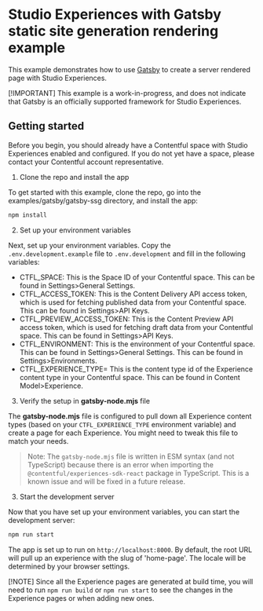 # Studio Experiences with Gatsby static site generation rendering example

This example demonstrates how to use [Gatsby](https://www.gatsbyjs.com/) to create a server rendered page with Studio Experiences.


[!IMPORTANT]
This example is a work-in-progress, and does not indicate that Gatsby is an officially supported framework for Studio Experiences. 

## Getting started

Before you begin, you should already have a Contentful space with Studio Experiences enabled and configured. If you do not yet have a space, please contact your Contentful account representative.

1. Clone the repo and install the app

To get started with this example, clone the repo, go into the examples/gatsby/gatsby-ssg directory, and install the app:

```bash
npm install
```

2. Set up your environment variables

Next, set up your environment variables. Copy the `.env.development.example` file to `.env.development` and fill in the following variables:

- CTFL_SPACE: This is the Space ID of your Contentful space. This can be found in Settings>General Settings.
- CTFL_ACCESS_TOKEN: This is the Content Delivery API access token, which is used for fetching published data from your Contentful space. This can be found in Settings>API Keys.
- CTFL_PREVIEW_ACCESS_TOKEN: This is the Content Preview API access token, which is used for fetching draft data from your Contentful space. This can be found in Settings>API Keys.
- CTFL_ENVIRONMENT: This is the environment of your Contentful space. This can be found in Settings>General Settings. This can be found in Settings>Environments.
- CTFL_EXPERIENCE_TYPE= This is the content type id of the Experience content type in your Contentful space. This can be found in Content Model>Experience.

3. Verify the setup in **gatsby-node.mjs** file

The **gatsby-node.mjs** file is configured to pull down all Experience content types (based on your `CTFL_EXPERIENCE_TYPE` environment variable) and create a page for each Experience. You might need to tweak this file to match your needs.

> Note: The `gatsby-node.mjs` file is written in ESM syntax (and not TypeScript) because there is an error when importing the `@contentful/experiences-sdk-react` package in TypeScript. This is a known issue and will be fixed in a future release.

3. Start the development server

Now that you have set up your environment variables, you can start the development server:

```bash
npm run start
```

The app is set up to run on `http://localhost:8000`. By default, the root URL will pull up an experience with the slug of 'home-page'. The locale will be determined by your browser settings.

[!NOTE]
Since all the Experience pages are generated at build time, you will need to run `npm run build` or `npm run start` to see the changes in the Experience pages or when adding new ones.
